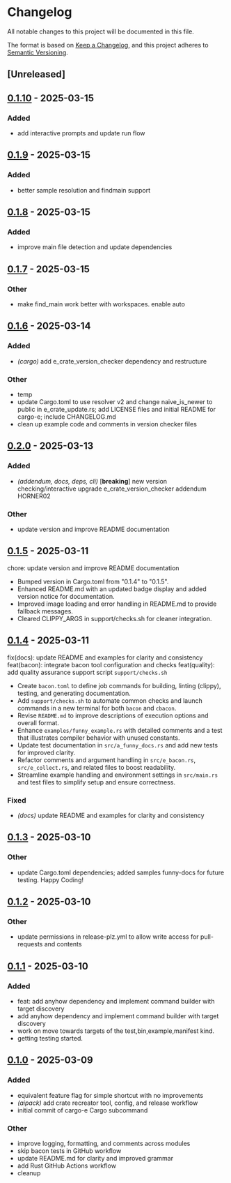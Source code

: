 # Changelog

All notable changes to this project will be documented in this file.

The format is based on [Keep a Changelog](https://keepachangelog.com/en/1.0.0/),
and this project adheres to [Semantic Versioning](https://semver.org/spec/v2.0.0.html).

## [Unreleased]

## [0.1.10](https://github.com/davehorner/cargo-e/compare/cargo-e-v0.1.9...cargo-e-v0.1.10) - 2025-03-15

### Added

- add interactive prompts and update run flow

## [0.1.9](https://github.com/davehorner/cargo-e/compare/cargo-e-v0.1.8...cargo-e-v0.1.9) - 2025-03-15

### Added

- better sample resolution and findmain support

## [0.1.8](https://github.com/davehorner/cargo-e/compare/cargo-e-v0.1.7...cargo-e-v0.1.8) - 2025-03-15

### Added

- improve main file detection and update dependencies

## [0.1.7](https://github.com/davehorner/cargo-e/compare/cargo-e-v0.1.6...cargo-e-v0.1.7) - 2025-03-15

### Other

- make find_main work better with workspaces.  enable auto

## [0.1.6](https://github.com/davehorner/cargo-e/compare/cargo-e-v0.1.5...cargo-e-v0.1.6) - 2025-03-14

### Added

- *(cargo)* add e_crate_version_checker dependency and restructure

### Other

- temp
- update Cargo.toml to use resolver v2 and change naive_is_newer to public in e_crate_update.rs; add LICENSE files and initial README for cargo-e; include CHANGELOG.md
- clean up example code and comments in version checker files

## [0.2.0](https://github.com/davehorner/cargo-e/compare/v0.1.5...v0.2.0) - 2025-03-13

### Added

- *(addendum, docs, deps, cli)* [**breaking**] new version checking/interactive upgrade e_crate_version_checker addendum HORNER02

### Other

- update version and improve README documentation

## [0.1.5](https://github.com/davehorner/cargo-e/compare/v0.1.4...v0.1.5) - 2025-03-11

chore: update version and improve README documentation

- Bumped version in Cargo.toml from "0.1.4" to "0.1.5".
- Enhanced README.md with an updated badge display and added version notice for documentation.
- Improved image loading and error handling in README.md to provide fallback messages.
- Cleared CLIPPY_ARGS in support/checks.sh for cleaner integration.


## [0.1.4](https://github.com/davehorner/cargo-e/compare/v0.1.3...v0.1.4) - 2025-03-11

fix(docs): update README and examples for clarity and consistency
feat(bacon): integrate bacon tool configuration and checks
feat(quality): add quality assurance support script `support/checks.sh`

- Create `bacon.toml` to define job commands for building, linting (clippy), testing, and generating documentation.
- Add `support/checks.sh` to automate common checks and launch commands in a new terminal for both `bacon` and `cbacon`.
- Revise `README.md` to improve descriptions of execution options and overall format.
- Enhance `examples/funny_example.rs` with detailed comments and a test that illustrates compiler behavior with unused constants.
- Update test documentation in `src/a_funny_docs.rs` and add new tests for improved clarity.
- Refactor comments and argument handling in `src/e_bacon.rs`, `src/e_collect.rs`, and related files to boost readability.
- Streamline example handling and environment settings in `src/main.rs` and test files to simplify setup and ensure correctness.

### Fixed

- *(docs)* update README and examples for clarity and consistency

## [0.1.3](https://github.com/davehorner/cargo-e/compare/v0.1.2...v0.1.3) - 2025-03-10

### Other

- update Cargo.toml dependencies; added samples funny-docs for future testing. Happy Coding!

## [0.1.2](https://github.com/davehorner/cargo-e/compare/v0.1.1...v0.1.2) - 2025-03-10

### Other

- update permissions in release-plz.yml to allow write access for pull-requests and contents

## [0.1.1](https://github.com/davehorner/cargo-e/compare/v0.1.0...v0.1.1) - 2025-03-10

### Added

- feat: add anyhow dependency and implement command builder with target discovery
- add anyhow dependency and implement command builder with target discovery
- work on move towards targets of the test,bin,example,manifest kind.
- getting testing started.

## [0.1.0](https://github.com/davehorner/cargo-e/releases/tag/v0.1.0) - 2025-03-09

### Added

- equivalent feature flag for simple shortcut with no improvements
- *(aipack)* add crate recreator tool, config, and release workflow
- initial commit of cargo-e Cargo subcommand

### Other

- improve logging, formatting, and comments across modules
- skip bacon tests in GitHub workflow
- update README.md for clarity and improved grammar
- add Rust GitHub Actions workflow
- cleanup
